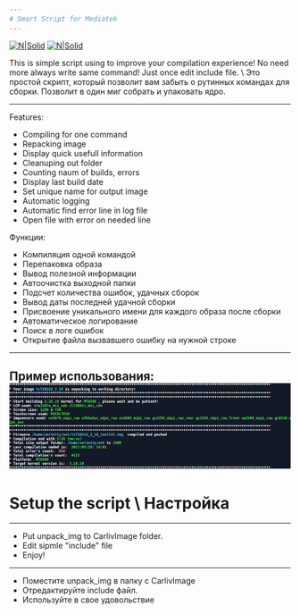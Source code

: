 ```yaml
---
# Smart Script for Mediatek
---
```

[![N|Solid](http://srtmemory.cloudapp.net/vk_btn.png)](https://vk.com/serini_ty)
[![N|Solid](http://srtmemory.cloudapp.net/4pda_btn.png)](http://4pda.ru/forum/index.php?showuser=4548849)

This is simple script using to improve your compilation experience! No need more always write same command! Just once edit include file. \ Это простой скрипт, который позволит вам забыть о рутинных командах для сборки. Позволит в один миг собрать и упаковать ядро. 

---

Features:
 - Compiling for one command
 - Repacking image
 - Display quick usefull information
 - Cleanuping out folder
 - Counting naum of builds, errors
 - Display last build date
 - Set unique name for output image
 - Automatic logging
 - Automatic find error line in log file
 - Open file with error on needed line

Функции:
 - Компиляция одной командой
 - Перепаковка образа
 - Вывод полезной информации
 - Автоочистка выходной папки
 - Подсчет количества ошибок, удачных сборок
 - Вывод даты последней удачной сборки
 - Присвоение уникального имени для каждого образа после сборки
 - Автоматическое логирование
 - Поиск в логе ошибок
 - Открытие файла вызвавшего ошибку на нужной строке

---
Пример использования:
![sample](1496056306198.png)
---
# Setup the script \ Настройка
---

- Put unpack_img to CarlivImage folder.
- Edit sipmle "include" file
- Enjoy!
---
- Поместите unpack_img в папку с CarlivImage 
- Отредактируйте include файл.
- Используйте в свое удовольствие

